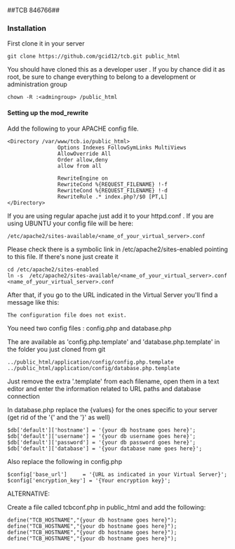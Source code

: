 ##TCB 846766##

### Installation

First clone it in your server

```
git clone https://github.com/gcid12/tcb.git public_html

```

You should have cloned this as a developer user . If you by chance did it as root, be sure to change everything to belong to a development or administration group

```
chown -R :<admingroup> /public_html
```

#### Setting up the mod_rewrite

Add the following to your APACHE config file.

```
<Directory /var/www/tcb.io/public_html>
				Options Indexes FollowSymLinks MultiViews
				AllowOverride All
				Order allow,deny
				allow from all

				RewriteEngine on
				RewriteCond %{REQUEST_FILENAME} !-f
				RewriteCond %{REQUEST_FILENAME} !-d
				RewriteRule .* index.php?/$0 [PT,L]
</Directory>
```

If you are using regular apache just add it to your httpd.conf . If you are using UBUNTU your config file will be here: 
```
/etc/apache2/sites-available/<name_of_your_virtual_server>.conf
```

Please check there is a symbolic link in /etc/apache2/sites-enabled pointing to this file. If there's none just create it

```
cd /etc/apache2/sites-enabled
ln -s  /etc/apache2/sites-available/<name_of_your_virtual_server>.conf <name_of_your_virtual_server>.conf
```

After that, if you go to the URL indicated in the Virtual Server you'll find a message like this:

```
The configuration file does not exist.
```

You need two config files : config.php and database.php

The are available as 'config.php.template' and 'database.php.template' in the folder you just cloned from git

```
../public_html/application/config/config.php.template
../public_html/application/config/database.php.template
```

Just remove the extra '.template' from each filename, open them in a text editor and enter the information related to URL paths and database connection

In database.php replace the {values} for the ones specific to your server (get rid of the '{' and the '}' as well)

```
$db['default']['hostname'] = '{your db hostname goes here}';
$db['default']['username'] = '{your db username goes here}';
$db['default']['password'] = '{your db password goes here}';
$db['default']['database'] = '{your database name goes here}';
```

Also replace the following in config.php

```
$config['base_url']     = '{URL as indicated in your Virtual Server}';
$config['encryption_key'] = '{Your encryption key}';
```

ALTERNATIVE:

Create a file called tcbconf.php in public_html and add the following:

```
define("TCB_HOSTNAME","{your db hostname goes here}");
define("TCB_HOSTNAME","{your db hostname goes here}");
define("TCB_HOSTNAME","{your db hostname goes here}");
define("TCB_HOSTNAME","{your db hostname goes here}");

```




